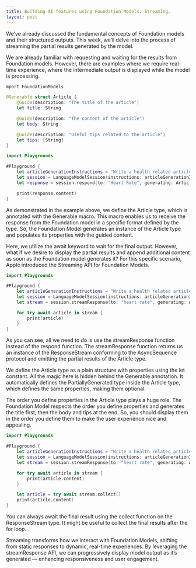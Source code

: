 ```yaml
---
title: Building AI features using Foundation Models. Streaming.
layout: post
---
```


We’ve already discussed the fundamental concepts of Foundation models and their structured outputs. This week, we’ll delve into the process of streaming the partial results generated by the model.

We are already familiar with requesting and waiting for the results from Foundation models. However, there are examples where we require real-time experience, where the intermediate output is displayed while the model is processing.

```swift
mport FoundationModels

@Generable struct Article {
    @Guide(description: "The title of the article")
    let title: String

    @Guide(description: "The content of the article")
    let body: String

    @Guide(description: "Useful tips related to the article")
    let tips: [String]
}

import Playgrounds

#Playground {
    let articleGenerationInstructions = "Write a health related article."
    let session = LanguageModelSession(instructions: articleGenerationInstructions)
    let response = session.respond(to: "Heart Rate", generating: Article.self)

    print(response.content)
}
```

As demonstrated in the example above, we define the Article type, which is annotated with the Generable macro. This macro enables us to receive the response from the Foundation model in a specific format defined by the type. So, the Foundation Model generates an instance of the Article type and populates its properties with the guided content.

Here, we utilize the await keyword to wait for the final output. However, what if we desire to display the partial results and append additional content as soon as the Foundation model generates it? For this specific scenario, Apple introduced the Streaming API for Foundation Models.

```swift
import Playgrounds

#Playground {
    let articleGenerationInstructions = "Write a health related article."
    let session = LanguageModelSession(instructions: articleGenerationInstructions)
    let stream = session.streamResponse(to: "heart rate", generating: Article.self)

    for try await article in stream {
        print(article)
    }
}
```

As you can see, all we need to do is use the streamResponse function instead of the respond function. The streamResponse function returns us an instance of the ResponseStream conforming to the AsyncSequence protocol and emitting the partial results of the Article type.

We define the Article type as a plain structure with properties using the let constant. All the magic here is hidden behind the Generable annotation. It automatically defines the PartiallyGenerated type inside the Article type, which defines the same properties, making them optional.

The order you define properties in the Article type plays a huge role. The Foundation Model respects the order you define properties and generates the title first, then the body and tips at the end. So, you should display them in the order you define them to make the user experience nice and appealing.

```swift
import Playgrounds

#Playground {
    let articleGenerationInstructions = "Write a health related article."
    let session = LanguageModelSession(instructions: articleGenerationInstructions)
    let stream = session.streamResponse(to: "heart rate", generating: Article.self)

    for try await article in stream {
        print(article.content)
    }

    let article = try await stream.collect()
    print(article.content)
}
```

You can always await the final result using the collect function on the ResponseStream type. It might be useful to collect the final results after the for loop.

Streaming transforms how we interact with Foundation Models, shifting from static responses to dynamic, real-time experiences. By leveraging the streamResponse API, we can progressively display model output as it’s generated — enhancing responsiveness and user engagement. 
